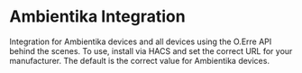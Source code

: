 # Ambientika Integration

Integration for Ambientika devices and all devices using the O.Erre API behind the scenes.
To use, install via HACS and set the correct URL for your manufacturer. The default is the correct
value for Ambientika devices.
